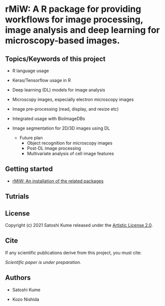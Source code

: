 # rMiW: A R package for providing workflows for image processing, image analysis and deep learning for microscopy-based images.

## Topics/Keywords of this project
- R language usage
- Keras/Tensorflow usage in R
- Deep learning (DL) models for image analysis
- Microscopy images, especially electron microscopy images
- Image pre-processing (read, display, and resize etc)
- Integrated usage with BioImageDBs
- Image segmentation for 2D/3D  images using DL

  - Future plan
    - Object recognition for microscopy images
    - Post-DL image processing
    - Multivariate analysis of cell image features

## Getting started

- [rMiW: An installation of the related packages](https://kumes.github.io/rMiW/vignettes/rMiW_installation.html)

## Tutrials




## License

Copyright (c) 2021 Satoshi Kume released under the [Artistic License 2.0](http://www.perlfoundation.org/artistic_license_2_0).

## Cite

If any scientific publications derive from this project, you must cite:

*Scientific paper is under preparation.*

## Authors

- Satoshi Kume

- Kozo Nishida

